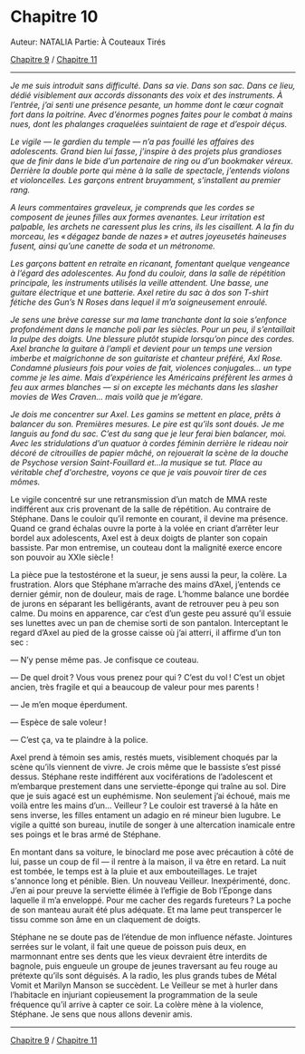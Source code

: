 # Chapitre 10

Auteur: NATALIA
Partie: À Couteaux Tirés

[Chapitre 9](Chapitre%209%20b2ceb8113274484ba0d4a9ba246a7556.md) / [Chapitre 11](Chapitre%2011%20cbfd85c6a622401286befebcacba29ff.md) 

---

*Je me suis introduit sans difficulté. Dans sa vie. Dans son sac. Dans ce lieu, dédié visiblement aux accords dissonants des voix et des instruments. À l’entrée, j’ai senti une présence pesante, un homme dont le cœur cognait fort dans la poitrine. Avec d’énormes pognes faites pour le combat à mains nues, dont les phalanges craquelées suintaient de rage et d’espoir déçus.*

*Le vigile — le gardien du temple — n’a pas fouillé les affaires des adolescents. Grand bien lui fasse, j’inspire à des projets plus grandioses que de finir dans le bide d’un partenaire de ring ou d’un bookmaker véreux. Derrière la double porte qui mène à la salle de spectacle, j’entends violons et violoncelles. Les garçons entrent bruyamment, s’installent au premier rang.*

*A leurs commentaires graveleux, je comprends que les cordes se composent de jeunes filles aux formes avenantes. Leur irritation est palpable, les archets ne caressent plus les crins, ils les cisaillent. A la fin du morceau, les « dégagez bande de nazes » et autres joyeusetés haineuses fusent, ainsi qu’une canette de soda et un métronome.*

*Les garçons battent en retraite en ricanant, fomentant quelque vengeance à l’égard des adolescentes. Au fond du couloir, dans la salle de répétition principale, les instruments utilisés la veille attendent. Une basse, une guitare électrique et une batterie. Axel retire du sac à dos son T-shirt fétiche des Gun’s N Roses dans lequel il m’a soigneusement enroulé.*

*Je sens une brève caresse sur ma lame tranchante dont la soie s’enfonce profondément dans le manche poli par les siècles. Pour un peu, il s’entaillait la pulpe des doigts. Une blessure plutôt stupide lorsqu’on pince des cordes. Axel branche la guitare à l’ampli et devient pour un temps une version imberbe et maigrichonne de son guitariste et chanteur préféré, Axl Rose. Condamné plusieurs fois pour voies de fait, violences conjugales… un type comme je les aime. Mais d’expérience les Américains préfèrent les armes à feu aux armes blanches — si on excepte les méchants dans les slasher movies de Wes Craven… mais voilà que je m’égare.*

*Je dois me concentrer sur Axel. Les gamins se mettent en place, prêts à balancer du son. Premières mesures. Le pire est qu’ils sont doués. Je me languis au fond du sac. C’est du sang que je leur ferai bien balancer, moi. Avec les stridulations d’un quatuor à cordes féminin derrière le rideau noir décoré de citrouilles de papier mâché, on rejouerait la scène de la douche de Psychose version Saint-Fouillard et…la musique se tut. Place au véritable chef d'orchestre, voyons ce que je vais pouvoir tirer de ces mômes.*

Le vigile concentré sur une retransmission d’un match de MMA reste indifférent aux cris provenant de la salle de répétition. Au contraire de Stéphane. Dans le couloir qu’il remonte en courant, il devine ma présence. Quand ce grand échalas ouvre la porte à la volée en criant d’arrêter leur bordel aux adolescents, Axel est à deux doigts de planter son copain bassiste. Par mon entremise, un couteau dont la malignité exerce encore son pouvoir au XXIe siècle !

La pièce pue la testostérone et la sueur, je sens aussi la peur, la colère. La frustration. Alors que Stéphane m’arrache des mains d’Axel, j’entends ce dernier gémir, non de douleur, mais de rage. L’homme balance une bordée de jurons en séparant les belligérants, avant de retrouver peu à peu son calme. Du moins en apparence, car c’est d’un geste peu assuré qu’il essuie ses lunettes avec un pan de chemise sorti de son pantalon. Interceptant le regard d’Axel au pied de la grosse caisse où j’ai atterri, il affirme d’un ton sec :

— N’y pense même pas. Je confisque ce couteau.

— De quel droit ? Vous vous prenez pour qui ? C’est du vol ! C’est un objet ancien, très fragile et qui a beaucoup de valeur pour mes parents !

— Je m’en moque éperdument.

— Espèce de sale voleur !

— C’est ça, va te plaindre à la police.

Axel prend à témoin ses amis, restés muets, visiblement choqués par la scène qu’ils viennent de vivre. Je crois même que le bassiste s’est pissé dessus. Stéphane reste indifférent aux vociférations de l’adolescent et m’embarque prestement dans une serviette-éponge qui traîne au sol. Dire que je suis agacé est un euphémisme. Non seulement j’ai échoué, mais me voilà entre les mains d’un… Veilleur ? Le couloir est traversé à la hâte en sens inverse, les filles entament un adagio en ré mineur bien lugubre. Le vigile a quitté son bureau, inutile de songer à une altercation inamicale entre ses poings et le bras armé de Stéphane.

En montant dans sa voiture, le binoclard me pose avec précaution à côté de lui, passe un coup de fil — il rentre à la maison, il va être en retard. La nuit est tombée, le temps est à la pluie et aux embouteillages. Le trajet s'annonce long et pénible. Bien. Un nouveau Veilleur. Inexpérimenté, donc. J’en ai pour preuve la serviette élimée à l’effigie de Bob l’Éponge dans laquelle il m’a enveloppé. Pour me cacher des regards fureteurs ? La poche de son manteau aurait été plus adéquate. Et ma lame peut transpercer le tissu comme son âme en un claquement de doigts.

Stéphane ne se doute pas de l’étendue de mon influence néfaste. Jointures serrées sur le volant, il fait une queue de poisson puis deux, en marmonnant entre ses dents que les vieux devraient être interdits de bagnole, puis engueule un groupe de jeunes traversant au feu rouge au prétexte qu’ils sont déguisés. A la radio, les plus grands tubes de Métal Vomit et Marilyn Manson se succèdent. Le Veilleur se met à hurler dans l’habitacle en injuriant copieusement la programmation de la seule fréquence qu’il arrive à capter ce soir. La colère mène à la violence, Stéphane. Je sens que nous allons devenir amis.

---

[Chapitre 9](Chapitre%209%20b2ceb8113274484ba0d4a9ba246a7556.md) / [Chapitre 11](Chapitre%2011%20cbfd85c6a622401286befebcacba29ff.md)